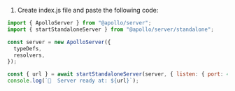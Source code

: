 1. Create index.js file and paste the following code:

```js
import { ApolloServer } from "@apollo/server";
import { startStandaloneServer } from "@apollo/server/standalone";

const server = new ApolloServer({
  typeDefs,
  resolvers,
});

const { url } = await startStandaloneServer(server, { listen: { port: 4000 } });
console.log(`🚀  Server ready at: ${url}`);
```

